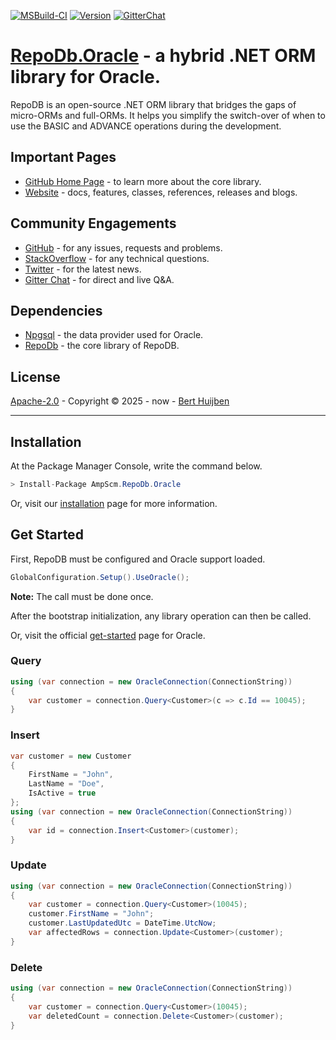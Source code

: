 [![MSBuild-CI](https://github.com/AmpScm/RepoDB/actions/workflows/build.yml/badge.svg)](https://github.com/AmpScm/RepoDB/actions/workflows/build.yml)
[![Version](https://img.shields.io/nuget/v/AmpScm.RepoDb?&logo=nuget)](https://www.nuget.org/packages/AmpScm.RepoDb.Oracle)
[![GitterChat](https://img.shields.io/gitter/room/mikependon/RepoDb?&logo=gitter&color=48B293)](https://gitter.im/RepoDb/community)

# [RepoDb.Oracle](https://repodb.net/tutorial/get-started-Oracle) - a hybrid .NET ORM library for Oracle.

RepoDB is an open-source .NET ORM library that bridges the gaps of micro-ORMs and full-ORMs. It helps you simplify the switch-over of when to use the BASIC and ADVANCE operations during the development.

## Important Pages

- [GitHub Home Page](https://github.com/mikependon/RepoDb) - to learn more about the core library.
- [Website](https://repodb.net) - docs, features, classes, references, releases and blogs.

## Community Engagements

- [GitHub](https://github.com/mikependon/RepoDb/issues) - for any issues, requests and problems.
- [StackOverflow](https://stackoverflow.com/search?q=RepoDB) - for any technical questions.
- [Twitter](https://twitter.com/search?q=%23repodb) - for the latest news.
- [Gitter Chat](https://gitter.im/RepoDb/community) - for direct and live Q&A.

## Dependencies

- [Npgsql](https://www.nuget.org/packages/Npgsql/) - the data provider used for Oracle.
- [RepoDb](https://www.nuget.org/packages/RepoDb.SqLite/) - the core library of RepoDB.

## License

[Apache-2.0](https://apache.org/licenses/LICENSE-2.0.html) - Copyright © 2025 - now - [Bert Huijben](https://github.com/rhuijben)

--------

## Installation

At the Package Manager Console, write the command below.

```csharp
> Install-Package AmpScm.RepoDb.Oracle
```

Or, visit our [installation](https://repodb.net/tutorial/installation) page for more information.

## Get Started

First, RepoDB must be configured and Oracle support loaded.

```csharp
GlobalConfiguration.Setup().UseOracle();
```

**Note:** The call must be done once.

After the bootstrap initialization, any library operation can then be called.

Or, visit the official [get-started](https://repodb.net/tutorial/get-started-Oracle) page for Oracle.

### Query

```csharp
using (var connection = new OracleConnection(ConnectionString))
{
	var customer = connection.Query<Customer>(c => c.Id == 10045);
}
```

### Insert

```csharp
var customer = new Customer
{
	FirstName = "John",
	LastName = "Doe",
	IsActive = true
};
using (var connection = new OracleConnection(ConnectionString))
{
	var id = connection.Insert<Customer>(customer);
}
```

### Update

```csharp
using (var connection = new OracleConnection(ConnectionString))
{
	var customer = connection.Query<Customer>(10045);
	customer.FirstName = "John";
	customer.LastUpdatedUtc = DateTime.UtcNow;
	var affectedRows = connection.Update<Customer>(customer);
}
```

### Delete

```csharp
using (var connection = new OracleConnection(ConnectionString))
{
	var customer = connection.Query<Customer>(10045);
	var deletedCount = connection.Delete<Customer>(customer);
}
```
